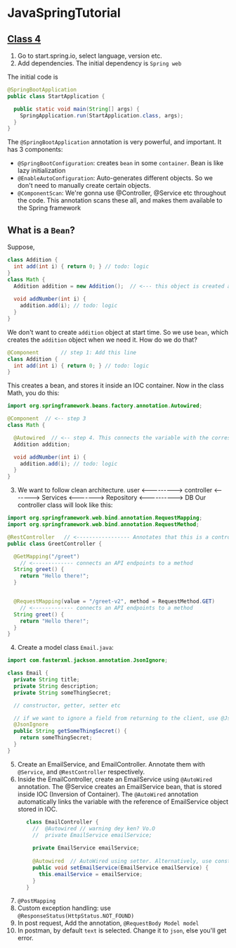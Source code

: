 # JavaSpringTutorial

## [Class 4](https://github.com/fahimfarhan/JavaSpringTutorial/tree/class-4)
1. Go to start.spring.io, select language, version etc.
2. Add dependencies. The initial dependency is `Spring web`

The initial code is
```java
@SpringBootApplication
public class StartApplication {

  public static void main(String[] args) {
    SpringApplication.run(StartApplication.class, args);
  }
}
```

The `@SpringBootApplication` annotation is very powerful, and important. It 
has 3 components:
* `@SpringBootConfiguration`:  creates `bean` in some `container`. Bean is like lazy initialization
* `@EnableAutoConfiguration`: Auto-generates different objects. So we don't need to manually create certain objects.
* `@ComponentScan`: We're gonna use @Controller, @Service etc throughout the code. This annotation scans these all, and makes them available to the Spring framework 


## What is a `Bean`?
Suppose, 
```java
class Addition {
  int add(int i) { return 0; } // todo: logic
}
class Math {
  Addition addition = new Addition();  // <--- this object is created at the very beginning!
  
  void addNumber(int i) {
    addition.add(i); // todo: logic
  }
}
```

We don't want to create `addition` object at start time. So we use `bean`, which creates the `addition` object when we need it. 
How do we do that?

```java
@Component       // step 1: Add this line
class Addition {
  int add(int i) { return 0; } // todo: logic
}

```
This creates a bean, and stores it inside an IOC container.  Now in the class Math, you do this:

```java
import org.springframework.beans.factory.annotation.Autowired;

@Component  // <-- step 3
class Math {

  @Autowired  // <-- step 4. This connects the variable with the corresponding bean
  Addition addition;

  void addNumber(int i) {
    addition.add(i); // todo: logic
  }
}
```

3. We want to follow clean architecture. 
    user <---------> controller <-------> Services <-------> Repository <----------> DB
    Our controller class will look like this:

```java
import org.springframework.web.bind.annotation.RequestMapping;
import org.springframework.web.bind.annotation.RequestMethod;

@RestController   // <----------------- Annotates that this is a controller class. The user will first time reach here!
public class GreetController {

  @GetMapping("/greet")
    // <------------- connects an API endpoints to a method
  String greet() {
    return "Hello there!";
  }


  @RequestMapping(value = "/greet-v2", method = RequestMethod.GET)
    // <------------- connects an API endpoints to a method
  String greet() {
    return "Hello there!";
  }
}
```

4. Create a model class `Email.java`:

```java
import com.fasterxml.jackson.annotation.JsonIgnore;

class Email {
  private String title;
  private String description;
  private String someThingSecret;

  // constructor, getter, setter etc

  // if we want to ignore a field from returning to the client, use @JsonIgnore on the getter
  @JsonIgnore
  public String getSomeThingSecret() {
    return someThingSecret;
  }
}
```
5. Create an EmailService, and EmailController. Annotate them with `@Service`, and `@RestController` respectively.
6. Inside the EmailController, create an EmailService using `@AutoWired` annotation. The @Service creates an EmailService bean, that is 
   stored inside IOC (Inversion of Container). The `@AutoWired` annotation automatically links the variable with the reference of EmailService object stored in IOC.
```java
      class EmailController {
        //  @Autowired // warning dey ken? Vo.O
        //  private EmailService emailService;
      
        private EmailService emailService;
    
        @Autowired  // AutoWired using setter. Alternatively, use constructor as autocorrected by intellijIdea.
        public void setEmailService(EmailService emailService) {
          this.emailService = emailService;
        }
      }
```
7. `@PostMapping`
8. Custom exception handling: use `@ResponseStatus(HttpStatus.NOT_FOUND)`
9. In post request, Add the annotation, `@RequestBody Model model`
10. In postman, by default `text` is selected. Change it to `json`, else you'll get error.